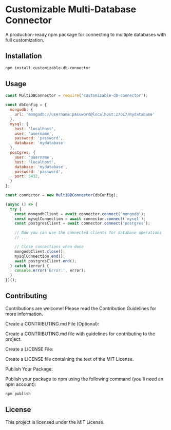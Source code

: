 # Customizable Multi-Database Connector

A production-ready npm package for connecting to multiple databases with full customization.

## Installation

```bash
npm install customizable-db-connector
```
## Usage

```js
const MultiDBConnector = require('customizable-db-connector');

const dbConfig = {
  mongodb: {
    url: 'mongodb://username:password@localhost:27017/mydatabase'
  },
  mysql: {
    host: 'localhost',
    user: 'username',
    password: 'password',
    database: 'mydatabase'
  },
  postgres: {
    user: 'username',
    host: 'localhost',
    database: 'mydatabase',
    password: 'password',
    port: 5432,
  }
};

const connector = new MultiDBConnector(dbConfig);

(async () => {
  try {
    const mongodbClient = await connector.connect('mongodb');
    const mysqlConnection = await connector.connect('mysql');
    const postgresClient = await connector.connect('postgres');

    // Now you can use the connected clients for database operations
    // ...

    // Close connections when done
    mongodbClient.close();
    mysqlConnection.end();
    await postgresClient.end();
  } catch (error) {
    console.error('Error:', error);
  }
})();

```

## Contributing
Contributions are welcome! Please read the Contribution Guidelines for more information.

Create a CONTRIBUTING.md File (Optional):

Create a CONTRIBUTING.md file with guidelines for contributing to the project.

Create a LICENSE File:

Create a LICENSE file containing the text of the MIT License.

Publish Your Package:

Publish your package to npm using the following command (you'll need an npm account):

```bash
npm publish
```

## License
This project is licensed under the MIT License.
